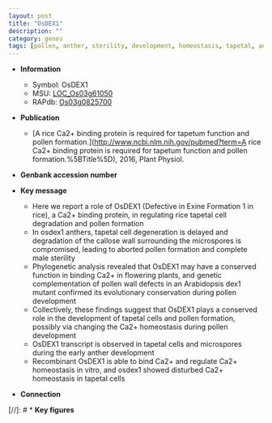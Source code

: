 ```yaml
---
layout: post
title: "OsDEX1"
description: ""
category: genes
tags: [pollen, anther, sterility, development, homeostasis, tapetal, anther development, pollen development, pollen wall, male sterility]
---
```


* **Information**  
    + Symbol: OsDEX1  
    + MSU: [LOC_Os03g61050](http://rice.uga.edu/cgi-bin/ORF_infopage.cgi?orf=LOC_Os03g61050)  
    + RAPdb: [Os03g0825700](http://rapdb.dna.affrc.go.jp/viewer/gbrowse_details/irgsp1?name=Os03g0825700)  

* **Publication**  
    + [A rice Ca2+ binding protein is required for tapetum function and pollen formation.](http://www.ncbi.nlm.nih.gov/pubmed?term=A rice Ca2+ binding protein is required for tapetum function and pollen formation.%5BTitle%5D), 2016, Plant Physiol.

* **Genbank accession number**  

* **Key message**  
    + Here we report a role of OsDEX1 (Defective in Exine Formation 1 in rice), a Ca2+ binding protein, in regulating rice tapetal cell degradation and pollen formation
    + In osdex1 anthers, tapetal cell degeneration is delayed and degradation of the callose wall surrounding the microspores is compromised, leading to aborted pollen formation and complete male sterility
    + Phylogenetic analysis revealed that OsDEX1 may have a conserved function in binding Ca2+ in flowering plants, and genetic complementation of pollen wall defects in an Arabidopsis dex1 mutant confirmed its evolutionary conservation during pollen development
    + Collectively, these findings suggest that OsDEX1 plays a conserved role in the development of tapetal cells and pollen formation, possibly via changing the Ca2+ homeostasis during pollen development
    + OsDEX1 transcript is observed in tapetal cells and microspores during the early anther development
    + Recombinant OsDEX1 is able to bind Ca2+ and regulate Ca2+ homeostasis in vitro, and osdex1 showed disturbed Ca2+ homeostasis in tapetal cells

* **Connection**  

[//]: # * **Key figures**  



